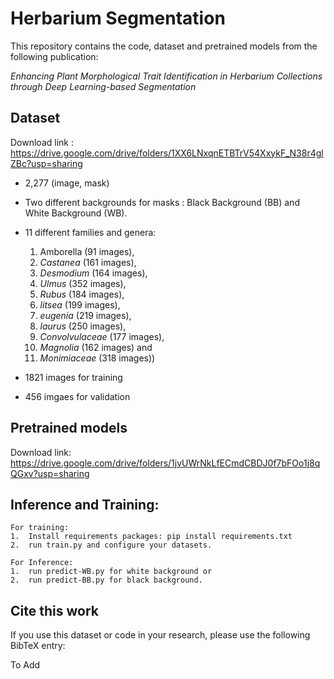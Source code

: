 # Herbarium Segmentation

This repository contains the code,  dataset and pretrained models from the following publication:

*Enhancing Plant Morphological Trait Identification in Herbarium Collections through Deep Learning-based Segmentation*

## Dataset

Download link : https://drive.google.com/drive/folders/1XX6LNxqnETBTrV54XxykF_N38r4glZBc?usp=sharing

* 2,277 (image, mask)
* Two different backgrounds for masks : Black Background (BB)  and White  Background (WB).
* 11 different families and genera:

	1.  Amborella (91 images), 
	2. *Castanea* (161 images), 
	3. *Desmodium* (164 images), 
	4. *Ulmus* (352 images), 
	5. *Rubus* (184 images), 
	6. *litsea* (199 images),
	7.  *eugenia* (219 images), 
	8. *laurus* (250 images), 
	9. *Convolvulaceae* (177 images),
	10.  *Magnolia* (162 images) and 
	11. *Monimiaceae* (318 images))

* 1821 images for training
* 456 imgaes for validation


## Pretrained models

Download link: https://drive.google.com/drive/folders/1jvUWrNkLfECmdCBDJ0f7bFOo1j8qQGxv?usp=sharing

## Inference and Training: 

	For training: 
	1. 	Install requirements packages: pip install requirements.txt
	2. 	run train.py and configure your datasets. 

	For Inference: 
	1. 	run predict-WB.py for white background or 
	2. 	run predict-BB.py for black background. 




## Cite this work
If you use this dataset or code in your research, please use the following BibTeX entry:

To Add


